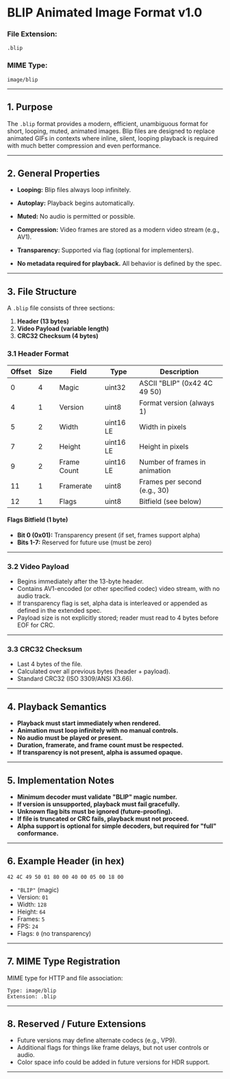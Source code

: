 # **BLIP Animated Image Format v1.0**

### **File Extension:**

`.blip`

### **MIME Type:**

`image/blip`

---

## **1. Purpose**

The `.blip` format provides a modern, efficient, unambiguous format for short, looping, muted, animated images. Blip files are designed to replace animated GIFs in contexts where inline, silent, looping playback is required with much better compression and even performance.

---

## **2. General Properties**

* **Looping:** Blip files always loop infinitely.
* **Autoplay:** Playback begins automatically.
* **Muted:** No audio is permitted or possible.

* **Compression:** Video frames are stored as a modern video stream (e.g., AV1).
* **Transparency:** Supported via flag (optional for implementers).
* **No metadata required for playback.** All behavior is defined by the spec.

---

## **3. File Structure**

A `.blip` file consists of three sections:

1. **Header (13 bytes)**
2. **Video Payload (variable length)**
3. **CRC32 Checksum (4 bytes)**

### **3.1 Header Format**

| Offset | Size | Field       | Type      | Description                   |
| ------ | ---- | ----------- | --------- | ----------------------------- |
| 0      | 4    | Magic       | uint32    | ASCII "BLIP" (0x42 4C 49 50)  |
| 4      | 1    | Version     | uint8     | Format version (always 1)     |
| 5      | 2    | Width       | uint16 LE | Width in pixels               |
| 7      | 2    | Height      | uint16 LE | Height in pixels              |
| 9      | 2    | Frame Count | uint16 LE | Number of frames in animation |
| 11     | 1    | Framerate   | uint8     | Frames per second (e.g., 30)  |
| 12     | 1    | Flags       | uint8     | Bitfield (see below)          |

#### **Flags Bitfield (1 byte)**

* **Bit 0 (0x01):** Transparency present (if set, frames support alpha)
* **Bits 1-7:** Reserved for future use (must be zero)

---

### **3.2 Video Payload**

* Begins immediately after the 13-byte header.
* Contains AV1-encoded (or other specified codec) video stream, with no audio track.
* If transparency flag is set, alpha data is interleaved or appended as defined in the extended spec.
* Payload size is not explicitly stored; reader must read to 4 bytes before EOF for CRC.

---

### **3.3 CRC32 Checksum**

* Last 4 bytes of the file.
* Calculated over all previous bytes (header + payload).
* Standard CRC32 (ISO 3309/ANSI X3.66).

---

## **4. Playback Semantics**

* **Playback must start immediately when rendered.**
* **Animation must loop infinitely with no manual controls.**
* **No audio must be played or present.**
* **Duration, framerate, and frame count must be respected.**
* **If transparency is not present, alpha is assumed opaque.**

---

## **5. Implementation Notes**

* **Minimum decoder must validate "BLIP" magic number.**
* **If version is unsupported, playback must fail gracefully.**
* **Unknown flag bits must be ignored (future-proofing).**
* **If file is truncated or CRC fails, playback must not proceed.**
* **Alpha support is optional for simple decoders, but required for "full" conformance.**

---

## **6. Example Header (in hex)**

```
42 4C 49 50 01 80 00 40 00 05 00 18 00
```

* `"BLIP"` (magic)
* Version: `01`
* Width: `128`
* Height: `64`
* Frames: `5`
* FPS: `24`
* Flags: `0` (no transparency)

---

## **7. MIME Type Registration**

MIME type for HTTP and file association:

```
Type: image/blip
Extension: .blip
```

---

## **8. Reserved / Future Extensions**

* Future versions may define alternate codecs (e.g., VP9).
* Additional flags for things like frame delays, but not user controls or audio.
* Color space info could be added in future versions for HDR support.

---
